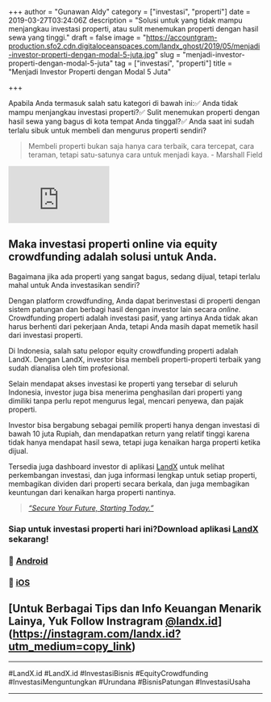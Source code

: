 +++
author = "Gunawan Aldy"
category = ["investasi", "properti"]
date = 2019-03-27T03:24:06Z
description = "Solusi untuk yang tidak mampu menjangkau investasi properti, atau sulit menemukan properti dengan hasil sewa yang tinggi."
draft = false
image = "https://accountgram-production.sfo2.cdn.digitaloceanspaces.com/landx_ghost/2019/05/menjadi-investor-properti-dengan-modal-5-juta.jpg"
slug = "menjadi-investor-properti-dengan-modal-5-juta"
tag = ["investasi", "properti"]
title = "Menjadi Investor Properti dengan Modal 5 Juta"

+++


Apabila Anda termasuk salah satu kategori di bawah ini:✅ Anda tidak mampu menjangkau investasi properti?✅ Sulit menemukan properti dengan hasil sewa yang bagus di kota tempat Anda tinggal?✅ Anda saat ini sudah terlalu sibuk untuk membeli dan mengurus properti sendiri?

> Membeli properti bukan saja hanya cara terbaik, cara tercepat, cara teraman, tetapi satu-satunya cara untuk menjadi kaya. - Marshall Field

<iframe width="200" height="113" src="https://www.youtube.com/embed/lhfi39OOesA?feature=oembed" frameborder="0" allow="accelerometer; autoplay; clipboard-write; encrypted-media; gyroscope; picture-in-picture" allowfullscreen></iframe>

## Maka investasi properti online via equity crowdfunding adalah solusi untuk Anda.

Bagaimana jika ada properti yang sangat bagus, sedang dijual, tetapi terlalu mahal untuk Anda investasikan sendiri?

Dengan platform crowdfunding, Anda dapat berinvestasi di properti dengan sistem patungan dan berbagi hasil dengan investor lain secara _online_. Crowdfunding properti adalah investasi pasif, yang artinya Anda tidak akan harus berhenti dari pekerjaan Anda, tetapi Anda masih dapat memetik hasil dari investasi properti.

Di Indonesia, salah satu pelopor equity crowdfunding properti adalah LandX. Dengan LandX, investor bisa membeli properti-properti terbaik yang sudah dianalisa oleh tim profesional.

Selain mendapat akses investasi ke properti yang tersebar di seluruh Indonesia, investor juga bisa menerima penghasilan dari properti yang dimiliki tanpa perlu repot mengurus legal, mencari penyewa, dan pajak properti.

Investor bisa bergabung sebagai pemilik properti hanya dengan investasi di bawah 10 juta Rupiah, dan mendapatkan return yang relatif tinggi karena tidak hanya mendapat hasil sewa, tetapi juga kenaikan harga properti ketika dijual.

Tersedia juga dashboard investor di [](https://t.co/ZrUjxGnsO2) aplikasi [LandX](https://landx.id/) untuk melihat perkembangan investasi, dan juga informasi lengkap untuk setiap properti, membagikan dividen dari properti secara berkala, dan juga membagikan keuntungan dari kenaikan harga properti nantinya.

> _[“Secure Your Future, Starting Today.”](https://landx.id/)_

### Siap untuk investasi properti hari ini?Download aplikasi [LandX](https://www.instagram.com/landx.id/) sekarang!

### 🤖 [Android](https://play.google.com/store/apps/details?id=store.numoney.landxapp) 

### 🍎 [iOS](https://itunes.apple.com/WebObjects/MZStore.woa/wa/viewSoftware?id=1453823676&mt=8)



## [Untuk Berbagai Tips dan Info Keuangan Menarik Lainya, Yuk Follow Instragram [@landx.id](https://instagram.com/landx.id?utm_medium=copy_linkhttps://instagram.com/landx.id?utm_medium=copy_link)](https://instagram.com/landx.id?utm_medium=copy_link)

---

#LandX.id	#LandX.id	#InvestasiBisnis	#EquityCrowdfunding	#InvestasiMenguntungkan	#Urundana	#BisnisPatungan	#InvestasiUsaha

---



